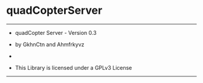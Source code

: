 # quadCopterServer

***************************************************************
* quadCopter Server - Version 0.3
 
* by GkhnCtn and Ahmfrkyvz
 
*
 
* This Library is licensed under a GPLv3 License

***************************************************************
